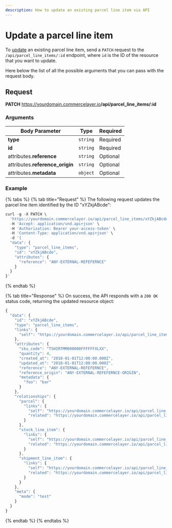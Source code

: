 ```yaml
---
description: How to update an existing parcel line item via API
---
```


# Update a parcel line item

To <a href="https://docs.commercelayer.io/developers/updating-resources" target="_blank">update</a> an existing parcel line item, send a `PATCH` request to the `/api/parcel_line_items/:id` endpoint, where `id` is the ID of the resource that you want to update.

Here below the list of all the possible arguments that you can pass with the request body.

## Request

**PATCH** https://yourdomain.commercelayer.io<b>/api/parcel_line_items/:id</b>

### Arguments

| Body Parameter | Type     | Required |
| -------------- | -------- | -------- |
| **type**       | `string` | Required |
| **id**         | `string` | Required |
| attributes.**reference** | `string` | Optional |
| attributes.**reference_origin** | `string` | Optional |
| attributes.**metadata** | `object` | Optional |

### Example

{% tabs %}
{% tab title="Request" %}
The following request updates the parcel line item identified by the ID "xYZkjABcde":

```javascript
curl -g -X PATCH \
  'https://yourdomain.commercelayer.io/api/parcel_line_items/xYZkjABcde' \
  -H 'Accept: application/vnd.api+json' \
  -H 'Authorization: Bearer your-access-token' \
  -H 'Content-Type: application/vnd.api+json' \
  -d '{
  "data": {
    "type": "parcel_line_items",
    "id": "xYZkjABcde",
    "attributes": {
      "reference": "ANY-EXTERNAL-REFEFERNCE"
    }
  }
}'
```
{% endtab %}

{% tab title="Response" %}
On success, the API responds with a `200 OK` status code, returning the updated resource object:

```javascript
{
  "data": {
    "id": "xYZkjABcde",
    "type": "parcel_line_items",
    "links": {
      "self": "https://yourdomain.commercelayer.io/api/parcel_line_items/xYZkjABcde"
    },
    "attributes": {
      "sku_code": "TSHIRTMM000000FFFFFFXLXX",
      "quantity": 4,
      "created_at": "2018-01-01T12:00:00.000Z",
      "updated_at": "2018-01-01T12:00:00.000Z",
      "reference": "ANY-EXTERNAL-REFEFERNCE",
      "reference_origin": "ANY-EXTERNAL-REFEFERNCE-ORIGIN",
      "metadata": {
        "foo": "bar"
      }
    },
    "relationships": {
      "parcel": {
        "links": {
          "self": "https://yourdomain.commercelayer.io/api/parcel_line_items/xYZkjABcde/relationships/parcel",
          "related": "https://yourdomain.commercelayer.io/api/parcel_line_items/xYZkjABcde/parcel"
        }
      },
      "stock_line_item": {
        "links": {
          "self": "https://yourdomain.commercelayer.io/api/parcel_line_items/xYZkjABcde/relationships/stock_line_item",
          "related": "https://yourdomain.commercelayer.io/api/parcel_line_items/xYZkjABcde/stock_line_item"
        }
      },
      "shipment_line_item": {
        "links": {
          "self": "https://yourdomain.commercelayer.io/api/parcel_line_items/xYZkjABcde/relationships/shipment_line_item",
          "related": "https://yourdomain.commercelayer.io/api/parcel_line_items/xYZkjABcde/shipment_line_item"
        }
      }
    },
    "meta": {
      "mode": "test"
    }
  }
}
```
{% endtab %}
{% endtabs %}

